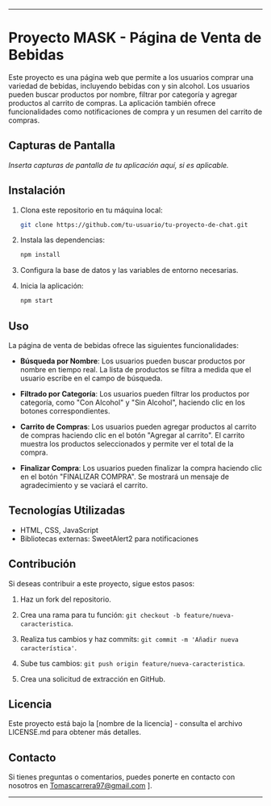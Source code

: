 

---

# Proyecto MASK - Página de Venta de Bebidas

Este proyecto es una página web que permite a los usuarios comprar una variedad de bebidas, incluyendo bebidas con y sin alcohol. Los usuarios pueden buscar productos por nombre, filtrar por categoría y agregar productos al carrito de compras. La aplicación también ofrece funcionalidades como notificaciones de compra y un resumen del carrito de compras.

## Capturas de Pantalla

_Inserta capturas de pantalla de tu aplicación aquí, si es aplicable._

## Instalación

1. Clona este repositorio en tu máquina local:

   ```bash
   git clone https://github.com/tu-usuario/tu-proyecto-de-chat.git
   ```

2. Instala las dependencias:

   ```bash
   npm install
   ```

3. Configura la base de datos y las variables de entorno necesarias.

4. Inicia la aplicación:

   ```bash
   npm start
   ```

## Uso

La página de venta de bebidas ofrece las siguientes funcionalidades:

- **Búsqueda por Nombre**: Los usuarios pueden buscar productos por nombre en tiempo real. La lista de productos se filtra a medida que el usuario escribe en el campo de búsqueda.

- **Filtrado por Categoría**: Los usuarios pueden filtrar los productos por categoría, como "Con Alcohol" y "Sin Alcohol", haciendo clic en los botones correspondientes.

- **Carrito de Compras**: Los usuarios pueden agregar productos al carrito de compras haciendo clic en el botón "Agregar al carrito". El carrito muestra los productos seleccionados y permite ver el total de la compra.

- **Finalizar Compra**: Los usuarios pueden finalizar la compra haciendo clic en el botón "FINALIZAR COMPRA". Se mostrará un mensaje de agradecimiento y se vaciará el carrito.

## Tecnologías Utilizadas

- HTML, CSS, JavaScript
- Bibliotecas externas: SweetAlert2 para notificaciones

## Contribución

Si deseas contribuir a este proyecto, sigue estos pasos:

1. Haz un fork del repositorio.

2. Crea una rama para tu función: `git checkout -b feature/nueva-caracteristica`.

3. Realiza tus cambios y haz commits: `git commit -m 'Añadir nueva característica'`.

4. Sube tus cambios: `git push origin feature/nueva-caracteristica`.

5. Crea una solicitud de extracción en GitHub.

## Licencia

Este proyecto está bajo la [nombre de la licencia] - consulta el archivo LICENSE.md para obtener más detalles.

## Contacto

Si tienes preguntas o comentarios, puedes ponerte en contacto con nosotros en Tomascarrera97@gmail.com ].

---
